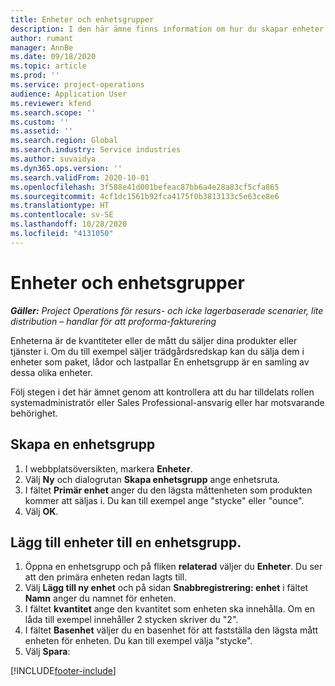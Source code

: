 ```yaml
---
title: Enheter och enhetsgrupper
description: I den här ämne finns information om hur du skapar enheter och enhetsgrupper i Project Operations i Dynamics 365.
author: rumant
manager: AnnBe
ms.date: 09/18/2020
ms.topic: article
ms.prod: ''
ms.service: project-operations
audience: Application User
ms.reviewer: kfend
ms.search.scope: ''
ms.custom: ''
ms.assetid: ''
ms.search.region: Global
ms.search.industry: Service industries
ms.author: suvaidya
ms.dyn365.ops.version: ''
ms.search.validFrom: 2020-10-01
ms.openlocfilehash: 3f588e41d001befeac87bb6a4e28a83cf5cfa865
ms.sourcegitcommit: 4cf1dc1561b92fca4175f0b3813133c5e63ce8e6
ms.translationtype: HT
ms.contentlocale: sv-SE
ms.lasthandoff: 10/28/2020
ms.locfileid: "4131050"
---
```

# <a name="units-and-unit-groups"></a>Enheter och enhetsgrupper

_**Gäller:** Project Operations för resurs- och icke lagerbaserade scenarier, lite distribution – handlar för att proforma-fakturering_

Enheterna är de kvantiteter eller de mått du säljer dina produkter eller tjänster i. Om du till exempel säljer trädgårdsredskap kan du sälja dem i enheter som paket, lådor och lastpallar En enhetsgrupp är en samling av dessa olika enheter.

Följ stegen i det här ämnet genom att kontrollera att du har tilldelats rollen systemadministratör eller Sales Professional-ansvarig eller har motsvarande behörighet.

## <a name="create-a-unit-group"></a>Skapa en enhetsgrupp

1. I webbplatsöversikten, markera **Enheter**.
2. Välj **Ny** och dialogrutan **Skapa enhetsgrupp** ange enhetsruta.
3. I fältet **Primär enhet** anger du den lägsta måttenheten som produkten kommer att säljas i. Du kan till exempel ange "stycke" eller "ounce".
4. Välj **OK**.

## <a name="add-units-to-a-unit-group"></a>Lägg till enheter till en enhetsgrupp.

1. Öppna en enhetsgrupp och på fliken **relaterad** väljer du **Enheter**. Du ser att den primära enheten redan lagts till.
2. Välj **Lägg till ny enhet** och på sidan **Snabbregistrering: enhet** i fältet **Namn** anger du namnet för enheten.
3. I fältet **kvantitet** ange den kvantitet som enheten ska innehålla. Om en låda till exempel innehåller 2 stycken skriver du "2". 
4. I fältet **Basenhet** väljer du en basenhet för att fastställa den lägsta mått enheten för enheten. Du kan till exempel välja "stycke".
5. Välj **Spara**:


[!INCLUDE[footer-include](../includes/footer-banner.md)]